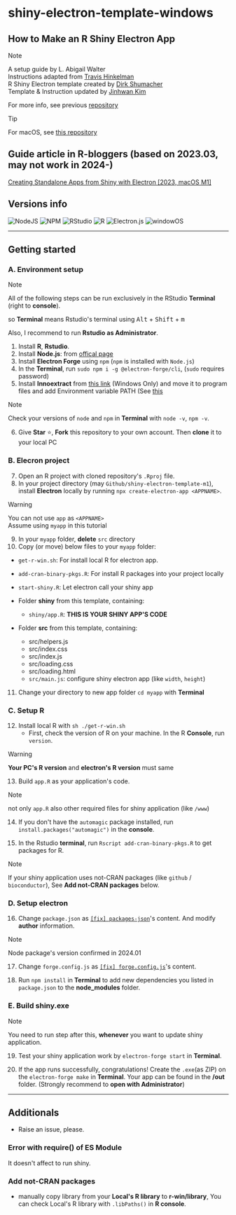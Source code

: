 # shiny-electron-template-windows

## How to Make an R Shiny Electron App

> [!NOTE] 
>
> A setup guide by L. Abigail Walter <br>
> Instructions adapted from <a href="https://www.travishinkelman.com/post/deploy-shiny-electron/">Travis Hinkelman</a> <br>
> R Shiny Electron template created by <a href="https://github.com/dirkschumacher/r-shiny-electron">Dirk Shumacher</a> <br>
> Template & Instruction updated by <a href="https://github.com/jhk0530" target = "_blank">Jinhwan Kim</a> <br>
> 
> For more info, see previous <a href = "https://github.com/lawalter/r-shiny-electron-app" target = "_blank">repository</a> <br>

> [!TIP]
> For macOS, see <a href ='https://github.com/zarathucorp/shiny-electron-template-m1' target = "_blank">this repository</a>

## Guide article in R-bloggers (based on 2023.03, may not work in 2024-)

<a href='https://www.r-bloggers.com/2023/03/creating-standalone-apps-from-shiny-with-electron-2023-macos-m1/' target ='_blank'>Creating Standalone Apps from Shiny with Electron [2023, macOS M1]</a>

## Versions info 
![NodeJS](https://img.shields.io/badge/node.js-20.11.0-6DA55F?style=for-the-badge&logo=node.js&logoColor=white)
![NPM](https://img.shields.io/badge/NPM-10.3.0-%23CB3837.svg?style=for-the-badge&logo=npm&logoColor=white)
![RStudio](https://img.shields.io/badge/RStudio-2023.12.0-4285F4?style=for-the-badge&logo=rstudio&logoColor=white)
![R](https://img.shields.io/badge/r-4.3.1-%23276DC3.svg?style=for-the-badge&logo=r&logoColor=white)
![Electron.js](https://img.shields.io/badge/Electron-7.2.0-191970?style=for-the-badge&logo=Electron&logoColor=white) 
![windowOS](https://img.shields.io/badge/windows-10-AAA?style=for-the-badge&logo=microsoft)

---

## Getting started

### A. Environment setup

> [!NOTE]
> All of the following steps can be run exclusively in the RStudio **Terminal** (right to **console**).
>
> so **Terminal** means Rstudio's terminal using <kbd>Alt</kbd> + <kbd>Shift</kbd> + <kbd>m</kbd>
>
> Also, I recommend to run **Rstudio as Administrator**.

1. Install **R**, **Rstudio**.
2. Install **Node.js**: from <a href = "https://nodejs.org/en/" target = "_blank"> offical page </a>
3. Install **Electron Forge** using `npm` (`npm` is installed with `Node.js`)
4. In the **Terminal**, run `sudo npm i -g @electron-forge/cli`, (`sudo` requires password)
5. Install **Innoextract** from <a href='https://constexpr.org/innoextract/' target ='_blank'>this link</a> (Windows Only) and move it to program files and add Environment variable PATH (See [this](https://stackoverflow.com/questions/53193489/path-variable-in-environmental-variable-accepts-only-one-path)

> [!NOTE]
> Check your versions of `node` and `npm` in **Terminal** with `node -v`, `npm -v`.

6. Give **Star** ⭐, **Fork** this repository to your own account. Then **clone** it to your local PC

### B. Elecron project

7.  Open an R project with cloned repository's `.Rproj` file.
8.  In your project directory (may `Github/shiny-electron-template-m1`), install **Electron** locally by running `npx create-electron-app <APPNAME>`.

> [!WARNING]
> You can not use `app` as `<APPNAME>` <br>
> Assume using `myapp` in this tutorial

9.  In your `myapp` folder, **delete** `src` directory
10.  Copy (or move) below files to your `myapp` folder:

-   `get-r-win.sh`: For install local R for electron app.
-   `add-cran-binary-pkgs.R`: For install R packages into your project locally
-   `start-shiny.R`: Let electron call your shiny app

-   Folder **shiny** from this template, containing:
    -  `shiny/app.R`: **THIS IS YOUR SHINY APP'S CODE**    

-   Folder **src** from this template, containing:         
    -   src/helpers.js     
    -   src/index.css     
    -   src/index.js     
    -   src/loading.css     
    -   src/loading.html     
    - `src/main.js`: configure shiny electron app (like `width`, `height`)

11. Change your directory to new app folder `cd myapp` with **Terminal**

### C. Setup R 

12. Install local R with `sh ./get-r-win.sh`
    -   First, check the version of R on your machine. In the R **Console**, run `version`.

> [!WARNING]
> **Your PC's R version** and **electron's R version** must same

13. Build `app.R` as your application's code.

> [!NOTE]
> not only `app.R` also other required files for shiny application (like `/www`)

14. If you don't have the `automagic` package installed, run `install.packages("automagic")` in the **console**.

15. In the Rstudio **terminal**, run `Rscript add-cran-binary-pkgs.R` to get packages for R.

> [!NOTE]
> If your shiny application uses not-CRAN packages (like `github` / `bioconductor`), See **Add not-CRAN packages** below.
> 

### D. Setup electron

16. Change `package.json` as <a target = "_blank" href='%5Bfix%5D%20package-json'>`[fix] packages-json`</a>'s content. And modify **author** information.

> [!NOTE]
> Node package's version confirmed in 2024.01

17. Change `forge.config.js` as <a target = "_blank" href = '/%5Bfix%5D%20forge-config-js'>`[fix] forge.config.js`</a>'s content. 

18. Run `npm install` in **Terminal** to add new dependencies you listed in `package.json` to the **node_modules** folder.

### E. Build shiny.exe

> [!NOTE]
> You need to run step after this, **whenever** you want to update shiny application.

19. Test your shiny application work by `electron-forge start` in **Terminal**.

20. If the app runs successfully, congratulations! Create the `.exe`(as ZIP) on the `electron-forge make` in **Terminal**. Your app can be found in the **/out** folder. (Strongly recommend to **open with Administrator**)

------------------------------------------------------------------------

## Additionals

- Raise an issue, please.

### Error with require() of ES Module

It doesn't affect to run shiny.

### Add not-CRAN packages

- manually copy library from your **Local's R library** to **r-win/library**, You can check Local's R library with `.libPaths()` in **R console**.

